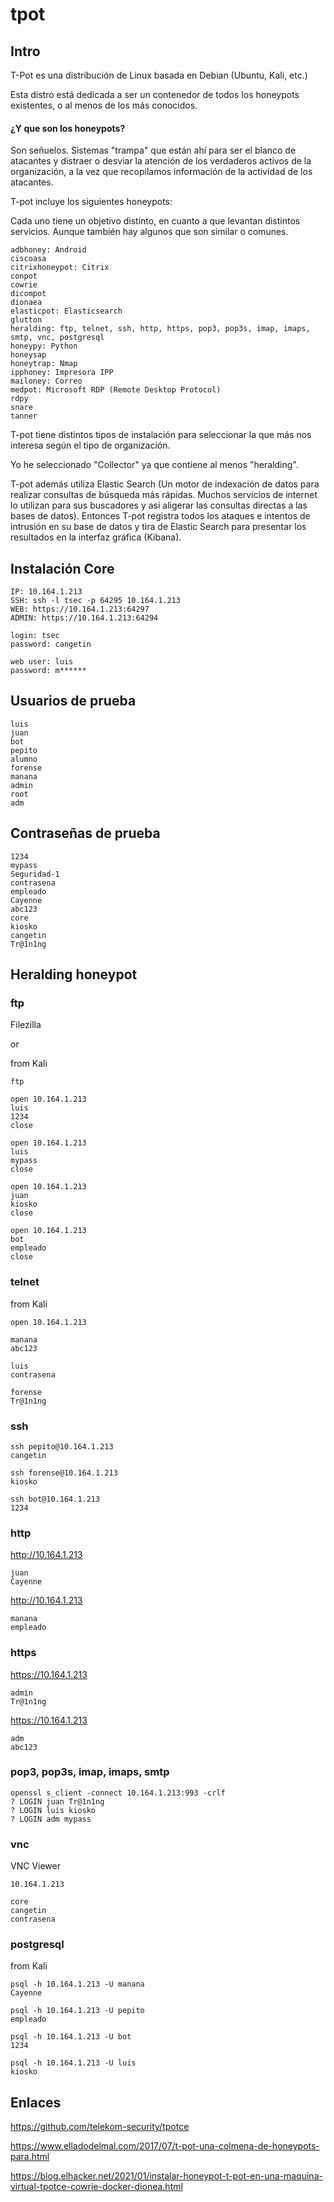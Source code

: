 # tpot

## Intro

T-Pot es una distribución de Linux basada en Debian (Ubuntu, Kali, etc.)

Esta distro está dedicada a ser un contenedor de todos los honeypots existentes, o al menos de los más conocidos.

#### ¿Y que son los honeypots?

Son señuelos. Sistemas "trampa" que están ahí para ser el blanco de atacantes y distraer o desviar la atención de los verdaderos activos de la organización, a la vez que recopilamos información de la actividad de los atacantes.

T-pot incluye los siguientes honeypots:

Cada uno tiene un objetivo distinto, en cuanto a que levantan distintos servicios. Aunque también hay algunos que son similar o comunes.

```
adbhoney: Android
ciscoasa
citrixhoneypot: Citrix
conpot
cowrie
dicompot
dionaea
elasticpot: Elasticsearch
glutton
heralding: ftp, telnet, ssh, http, https, pop3, pop3s, imap, imaps, smtp, vnc, postgresql
honeypy: Python
honeysap
honeytrap: Nmap
ipphoney: Impresora IPP
mailoney: Correo
medpot: Microsoft RDP (Remote Desktop Protocol)
rdpy
snare
tanner
```

T-pot tiene distintos tipos de instalación para seleccionar la que más nos interesa según el tipo de organización.

Yo he seleccionado "Collector" ya que contiene al menos "heralding".

T-pot además utiliza Elastic Search (Un motor de indexación de datos para realizar consultas de búsqueda más rápidas. Muchos servicios de internet lo utilizan para sus buscadores y así aligerar las consultas directas a las bases de datos). Entonces T-pot registra todos los ataques e intentos de intrusión en su base de datos y tira de Elastic Search para presentar los resultados en la interfaz gráfica (Kibana).

## Instalación Core

```
IP: 10.164.1.213
SSH: ssh -l tsec -p 64295 10.164.1.213
WEB: https://10.164.1.213:64297
ADMIN: https://10.164.1.213:64294
```

```
login: tsec
password: cangetin
```

```
web user: luis
password: m******
```

## Usuarios de prueba

```
luis
juan
bot
pepito
alumno
forense
manana
admin
root
adm
```

## Contraseñas de prueba

```
1234
mypass
Seguridad-1
contrasena
empleado
Cayenne
abc123
core
kiosko
cangetin
Tr@1n1ng
```

## Heralding honeypot

### ftp

Filezilla

or

from Kali

```
ftp

open 10.164.1.213
luis
1234
close

open 10.164.1.213
luis
mypass
close

open 10.164.1.213
juan
kiosko
close

open 10.164.1.213
bot
empleado
close
```

### telnet

from Kali

```
open 10.164.1.213

manana
abc123

luis
contrasena

forense
Tr@1n1ng
```

### ssh

```
ssh pepito@10.164.1.213
cangetin

ssh forense@10.164.1.213
kiosko

ssh bot@10.164.1.213
1234
```

### http

http://10.164.1.213

```
juan
Cayenne
```

http://10.164.1.213

```
manana
empleado
```

### https


https://10.164.1.213

```
admin
Tr@1n1ng
```

https://10.164.1.213

```
adm
abc123
```

### pop3, pop3s, imap, imaps, smtp

```
openssl s_client -connect 10.164.1.213:993 -crlf
? LOGIN juan Tr@1n1ng
? LOGIN luis kiosko
? LOGIN adm mypass
```

### vnc

VNC Viewer

```
10.164.1.213

core
cangetin
contrasena
```

### postgresql

from Kali

```
psql -h 10.164.1.213 -U manana
Cayenne

psql -h 10.164.1.213 -U pepito
empleado

psql -h 10.164.1.213 -U bot
1234

psql -h 10.164.1.213 -U luis
kiosko
```

## Enlaces

https://github.com/telekom-security/tpotce

https://www.elladodelmal.com/2017/07/t-pot-una-colmena-de-honeypots-para.html

https://blog.elhacker.net/2021/01/instalar-honeypot-t-pot-en-una-maquina-virtual-tpotce-cowrie-docker-dionea.html
